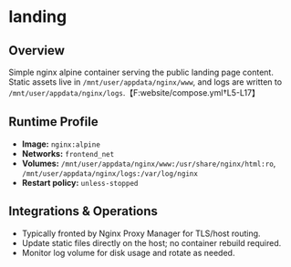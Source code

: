 # landing

## Overview
Simple nginx alpine container serving the public landing page content. Static assets live in `/mnt/user/appdata/nginx/www`, and logs are written to `/mnt/user/appdata/nginx/logs`.【F:website/compose.yml†L5-L17】

## Runtime Profile
- **Image:** `nginx:alpine`
- **Networks:** `frontend_net`
- **Volumes:** `/mnt/user/appdata/nginx/www:/usr/share/nginx/html:ro`, `/mnt/user/appdata/nginx/logs:/var/log/nginx`
- **Restart policy:** `unless-stopped`

## Integrations & Operations
- Typically fronted by Nginx Proxy Manager for TLS/host routing.
- Update static files directly on the host; no container rebuild required.
- Monitor log volume for disk usage and rotate as needed.
